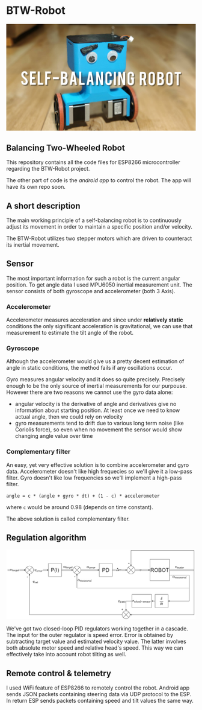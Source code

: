 # BTW-Robot
![Photo of robot](/Photos/miniature.jpg?raw=true  "Balancing robot")

## Balancing Two-Wheeled Robot
This repository contains all the code files for ESP8266 microcontroller regarding the BTW-Robot project. 

The other part of code is the *android app* to control the robot. The app will have its own repo soon.

## A short description

The main working principle of a self-balancing robot is to continuously adjust its movement in order to maintain a specific position and/or velocity. 

The BTW-Robot utilizes two stepper motors which are driven to counteract its inertial movement.

## Sensor

The most important information for such a robot is the current angular position.
To get angle data I used MPU6050 inertial measurement unit. The sensor consists of both gyroscope and accelerometer (both 3 Axis).

### Accelerometer
Accelerometer measures acceleration and since under **relatively static** conditions the only significant acceleration is gravitational, we can use that measurement to estimate the tilt angle of the robot.

### Gyroscope
Although the accelerometer would give us a pretty decent estimation of angle in static conditions, the method fails if any oscillations occur.

Gyro measures angular velocity and it does so quite precisely. Precisely enough to be the only source of inertial measurements for our purpouse.
However there are two reasons we cannot use the gyro data alone:
- angular velocity is the derivative of angle and derivatives give no information about starting position. At least once we need to know actual angle, then we could rely on velocity
- gyro measurements tend to drift due to various long term noise (like Coriolis force), so even when no movement the sensor would show changing angle value over time

### Complementary filter
An easy, yet very effective solution is to combine accelerometer and gyro data.
Accelerometer doesn't like high frequecies so we'll give it a low-pass filter.
Gyro doesn't like low frequencies so we'll implement a high-pass filter.
```
angle = c * (angle + gyro * dt) + (1 - c) * accelerometer 
```
where ```c``` would be around 0.98 (depends on time constant).

The above solution is called complementary filter.

## Regulation algorithm
![Diagram](/Photos/regulation_diagram.png?raw=true  "Regulation algorithm diagram")

We've got two closed-loop PID regulators working together in a cascade. The input for the outer regulator is speed error. Error is obtained by subtracting target value and estimated velocity value. The latter involves both absolute motor speed and relative head's speed. This way we can effectively take into account robot tilting as well.
  
## Remote control & telemetry
I used WiFi feature of ESP8266 to remotely control the robot.
Android app sends JSON packets containing steering data via UDP protocol to the ESP. In return ESP sends packets containing speed and tilt values the same way.
